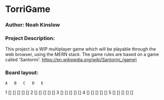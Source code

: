 # TorriGame
### Author: Noah Kinslow

### Project Description:
This project is a WIP multiplayer game which will be playable through the web browser, using the MERN stack.
The game rules are based on a game called 'Santorini'. https://en.wikipedia.org/wiki/Santorini_(game)

### Board layout:
    A   B   C   D   E
1   []  []  []  []  []
2   []  []  []  []  []
3   []  []  []  []  []
4   []  []  []  []  []
5   []  []  []  []  []
